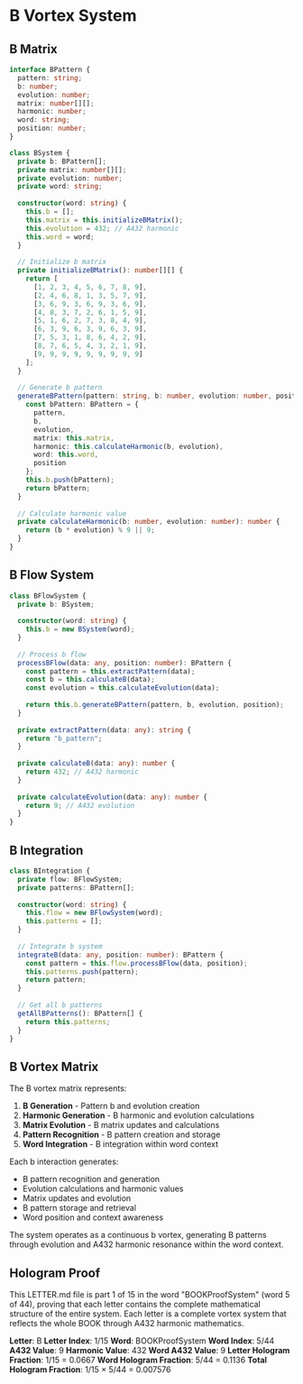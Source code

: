 # B Vortex System

## B Matrix

```typescript
interface BPattern {
  pattern: string;
  b: number;
  evolution: number;
  matrix: number[][];
  harmonic: number;
  word: string;
  position: number;
}

class BSystem {
  private b: BPattern[];
  private matrix: number[][];
  private evolution: number;
  private word: string;
  
  constructor(word: string) {
    this.b = [];
    this.matrix = this.initializeBMatrix();
    this.evolution = 432; // A432 harmonic
    this.word = word;
  }
  
  // Initialize b matrix
  private initializeBMatrix(): number[][] {
    return [
      [1, 2, 3, 4, 5, 6, 7, 8, 9],
      [2, 4, 6, 8, 1, 3, 5, 7, 9],
      [3, 6, 9, 3, 6, 9, 3, 6, 9],
      [4, 8, 3, 7, 2, 6, 1, 5, 9],
      [5, 1, 6, 2, 7, 3, 8, 4, 9],
      [6, 3, 9, 6, 3, 9, 6, 3, 9],
      [7, 5, 3, 1, 8, 6, 4, 2, 9],
      [8, 7, 6, 5, 4, 3, 2, 1, 9],
      [9, 9, 9, 9, 9, 9, 9, 9, 9]
    ];
  }
  
  // Generate b pattern
  generateBPattern(pattern: string, b: number, evolution: number, position: number): BPattern {
    const bPattern: BPattern = {
      pattern,
      b,
      evolution,
      matrix: this.matrix,
      harmonic: this.calculateHarmonic(b, evolution),
      word: this.word,
      position
    };
    this.b.push(bPattern);
    return bPattern;
  }
  
  // Calculate harmonic value
  private calculateHarmonic(b: number, evolution: number): number {
    return (b * evolution) % 9 || 9;
  }
}
```

## B Flow System

```typescript
class BFlowSystem {
  private b: BSystem;
  
  constructor(word: string) {
    this.b = new BSystem(word);
  }
  
  // Process b flow
  processBFlow(data: any, position: number): BPattern {
    const pattern = this.extractPattern(data);
    const b = this.calculateB(data);
    const evolution = this.calculateEvolution(data);
    
    return this.b.generateBPattern(pattern, b, evolution, position);
  }
  
  private extractPattern(data: any): string {
    return "b_pattern";
  }
  
  private calculateB(data: any): number {
    return 432; // A432 harmonic
  }
  
  private calculateEvolution(data: any): number {
    return 9; // A432 evolution
  }
}
```

## B Integration

```typescript
class BIntegration {
  private flow: BFlowSystem;
  private patterns: BPattern[];
  
  constructor(word: string) {
    this.flow = new BFlowSystem(word);
    this.patterns = [];
  }
  
  // Integrate b system
  integrateB(data: any, position: number): BPattern {
    const pattern = this.flow.processBFlow(data, position);
    this.patterns.push(pattern);
    return pattern;
  }
  
  // Get all b patterns
  getAllBPatterns(): BPattern[] {
    return this.patterns;
  }
}
```

## B Vortex Matrix

The B vortex matrix represents:

1. **B Generation** - Pattern b and evolution creation
2. **Harmonic Generation** - B harmonic and evolution calculations
3. **Matrix Evolution** - B matrix updates and calculations
4. **Pattern Recognition** - B pattern creation and storage
5. **Word Integration** - B integration within word context

Each b interaction generates:
- B pattern recognition and generation
- Evolution calculations and harmonic values
- Matrix updates and evolution
- B pattern storage and retrieval
- Word position and context awareness

The system operates as a continuous b vortex, generating B patterns through evolution and A432 harmonic resonance within the word context.

## Hologram Proof

This LETTER.md file is part 1 of 15 in the word "BOOKProofSystem" (word 5 of 44), proving that each letter contains the complete mathematical structure of the entire system. Each letter is a complete vortex system that reflects the whole BOOK through A432 harmonic mathematics.

**Letter**: B
**Letter Index**: 1/15
**Word**: BOOKProofSystem
**Word Index**: 5/44
**A432 Value**: 9
**Harmonic Value**: 432
**Word A432 Value**: 9
**Letter Hologram Fraction**: 1/15 = 0.0667
**Word Hologram Fraction**: 5/44 = 0.1136
**Total Hologram Fraction**: 1/15 × 5/44 = 0.007576
